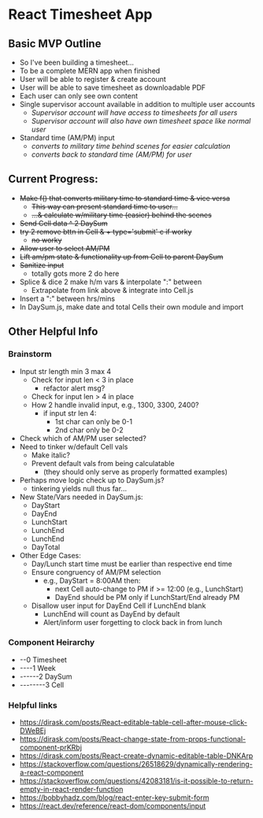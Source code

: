 # React Timesheet App

## Basic MVP Outline
 - So I've been building a timesheet...
 - To be a complete MERN app when finished
 - User will be able to register & create account
 - User will be able to save timesheet as downloadable PDF
 - Each user can only see own content
 - Single supervisor account available in addition to multiple user accounts
   * _Supervisor account will have access to timesheets for all users_
   * _Supervisor account will also have own timesheet space like normal user_
 - Standard time (AM/PM) input
   * _converts to military time behind scenes for easier calculation_
   * _converts back to standard time (AM/PM) for user_


## Current Progress:
 - ~~Make f() that converts military time to standard time & vice versa~~
   * ~~This way can present standard time to user...~~
   * ~~...& calculate w/military time (easier) behind the scenes~~
 - ~~Send Cell data ^ 2 DaySum~~
 - ~~try 2 remove bttn in Cell & + type='submit' c if worky~~
   * ~~no worky~~
 - ~~Allow user to select AM/PM~~
 - ~~Lift am/pm state & functionality up from Cell to parent DaySum~~
 - ~~Sanitize input~~
   * totally gots more 2 do here
 - Splice & dice 2 make h/m vars & interpolate ":" between
   * Extrapolate from link above & integrate into Cell.js
 - Insert a ":" between hrs/mins
 - In DaySum.js, make date and total Cells their own module and import


## Other Helpful Info

### Brainstorm
  - Input str length min 3 max 4
    * Check for input len < 3 in place
      - refactor alert msg?
    * Check for input len > 4 in place
    * How 2 handle invalid input, e.g., 1300, 3300, 2400?
      - if input str len 4:
        - 1st char can only be 0-1
        - 2nd char only be 0-2
  - Check which of AM/PM user selected?
  - Need to tinker w/default Cell vals
    * Make italic?
    * Prevent default vals from being calculatable
      - (they should only serve as properly formatted examples)
  - Perhaps move logic check up to DaySum.js?
    * tinkering yields null thus far...
  - New State/Vars needed in DaySum.js:
    * DayStart
    * DayEnd
    * LunchStart
    * LunchEnd
    * LunchEnd
    * DayTotal
  - Other Edge Cases:
    * Day/Lunch start time must be earlier than respective end time
    * Ensure congruency of AM/PM selection
      - e.g., DayStart = 8:00AM then:
        * next Cell auto-change to PM if >= 12:00 (e.g., LunchStart)
        * DayEnd should be PM only if LunchStart/End already PM
    * Disallow user input for DayEnd Cell if LunchEnd blank
      - LunchEnd will count as DayEnd by default
      - Alert/inform user forgetting to clock back in from lunch


### Component Heirarchy
  - --0 Timesheet
  - ----1 Week
  - ------2 DaySum
  - --------3 Cell

### Helpful links
  - https://dirask.com/posts/React-editable-table-cell-after-mouse-click-DWeBEj
  - https://dirask.com/posts/React-change-state-from-props-functional-component-prKRbj
  - https://dirask.com/posts/React-create-dynamic-editable-table-DNKArp
  - https://stackoverflow.com/questions/26518629/dynamically-rendering-a-react-component
  - https://stackoverflow.com/questions/42083181/is-it-possible-to-return-empty-in-react-render-function
  - https://bobbyhadz.com/blog/react-enter-key-submit-form
  - https://react.dev/reference/react-dom/components/input
